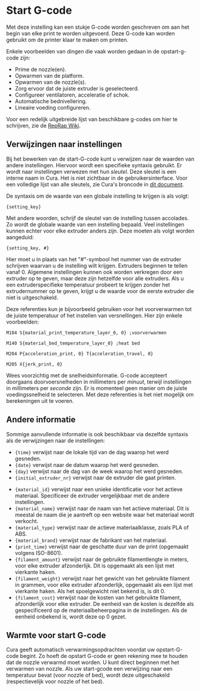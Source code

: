 Start G-code
====
Met deze instelling kan een stukje G-code worden geschreven om aan het begin van elke print te worden uitgevoerd. Deze G-code kan worden gebruikt om de printer klaar te maken om printen.

Enkele voorbeelden van dingen die vaak worden gedaan in de opstart-g-code zijn:
* Prime de nozzle(en).
* Opwarmen van de platform.
* Opwarmen van de nozzle(s).
* Zorg ervoor dat de juiste extruder is geselecteerd.
* Configureer ventilatoren, acceleratie of schok.
* Automatische bednivellering.
* Lineaire voeding configureren.

Voor een redelijk uitgebreide lijst van beschikbare g-codes om hier te schrijven, zie de [RepRap Wiki](https://reprap.org/wiki/G-code).

Verwijzingen naar instellingen
----
Bij het bewerken van de start-G-code kunt u verwijzen naar de waarden van andere instellingen. Hiervoor wordt een specifieke syntaxis gebruikt. Er wordt naar instellingen verwezen met hun *sleutel*. Deze sleutel is een interne naam in Cura. Het is niet zichtbaar in de gebruikersinterface. Voor een volledige lijst van alle sleutels, zie Cura's broncode in [dit document](https://github.com/Ultimaker/Cura/blob/master/resources/definitions/fdmprinter.def.json).

De syntaxis om de waarde van een globale instelling te krijgen is als volgt:

`{setting_key}`

Met andere woorden, schrijf de sleutel van de instelling tussen accolades. Zo wordt de globale waarde van een instelling bepaald. Veel instellingen kunnen echter voor elke extruder anders zijn. Deze moeten als volgt worden aangeduid:

`{setting_key, #}`

Hier moet u in plaats van het "#"-symbool het nummer van de extruder schrijven waarvan u de instelling wilt krijgen. Extruders beginnen te tellen vanaf 0. Algemene instellingen kunnen ook worden verkregen door een extruder op te geven, maar deze zijn hetzelfde voor alle extruders. Als u een extruderspecifieke temperatuur probeert te krijgen zonder het extrudernummer op te geven, krijgt u de waarde voor de eerste extruder die niet is uitgeschakeld.

Deze referenties kun je bijvoorbeeld gebruiken voor het voorverwarmen tot de juiste temperatuur of het instellen van versnellingen. Hier zijn enkele voorbeelden:

`M104 S{material_print_temperature_layer_0, 0} ;voorverwarmen`

`M140 S{material_bed_temperature_layer_0} ;heat bed`

`M204 P{acceleration_print, 0} T{acceleration_travel, 0}`

`M205 X{jerk_print, 0}`

Wees voorzichtig met de snelheidsinformatie. G-code accepteert doorgaans doorvoersnelheden in millimeters per *minuut*, terwijl instellingen in millimeters per *seconde* zijn. Er is momenteel geen manier om de juiste voedingssnelheid te selecteren. Met deze referenties is het niet mogelijk om berekeningen uit te voeren.

Andere informatie
----
Sommige aanvullende informatie is ook beschikbaar via dezelfde syntaxis als de verwijzingen naar de instellingen:

* `{time}` verwijst naar de lokale tijd van de dag waarop het werd gesneden.
* `{date}` verwijst naar de datum waarop het werd gesneden.
* `{day}` verwijst naar de dag van de week waarop het werd gesneden.
* `{initial_extruder_nr}` verwijst naar de extruder die gaat printen.
<!--if cura_version>=4.12-->
* `{material_id}` verwijst naar een unieke identificatie voor het actieve materiaal. Specificeer de extruder vergelijkbaar met de andere instellingen.
* `{material_name}` verwijst naar de naam van het actieve materiaal. Dit is meestal de naam die je aantreft op een website waar het materiaal wordt verkocht.
* `{material_type}` verwijst naar de actieve materiaalklasse, zoals PLA of ABS.
* `{material_brand}` verwijst naar de fabrikant van het materiaal.
* `{print_time}` verwijst naar de geschatte duur van de print (opgemaakt volgens ISO-8601).
* `{filament_amount}` verwijst naar de gebruikte filamentlengte in meters, voor elke extruder afzonderlijk. Dit is opgemaakt als een lijst met vierkante haken.
* `{filament_weight}` verwijst naar het gewicht van het gebruikte filament in grammen, voor elke extruder afzonderlijk, opgemaakt als een lijst met vierkante haken. Als het spoelgewicht niet bekend is, is dit 0.
* `{filament_cost}` verwijst naar de kosten van het gebruikte filament, afzonderlijk voor elke extruder. De eenheid van de kosten is dezelfde als gespecificeerd op de materiaalbeheerpagina in de instellingen. Als de eenheid onbekend is, wordt deze op 0 gezet.
<!--endif-->

Warmte voor start G-code
----
Cura geeft automatisch verwarmingsopdrachten voordat uw opstart-G-code begint. Zo hoeft de opstart G-code er geen rekening mee te houden dat de nozzle verwarmd moet worden. U kunt direct beginnen met het verwarmen van nozzle. Als uw start-gcode een verwijzing naar een temperatuur bevat (voor nozzle of bed), wordt deze uitgeschakeld (respectievelijk voor nozzle of het bed).